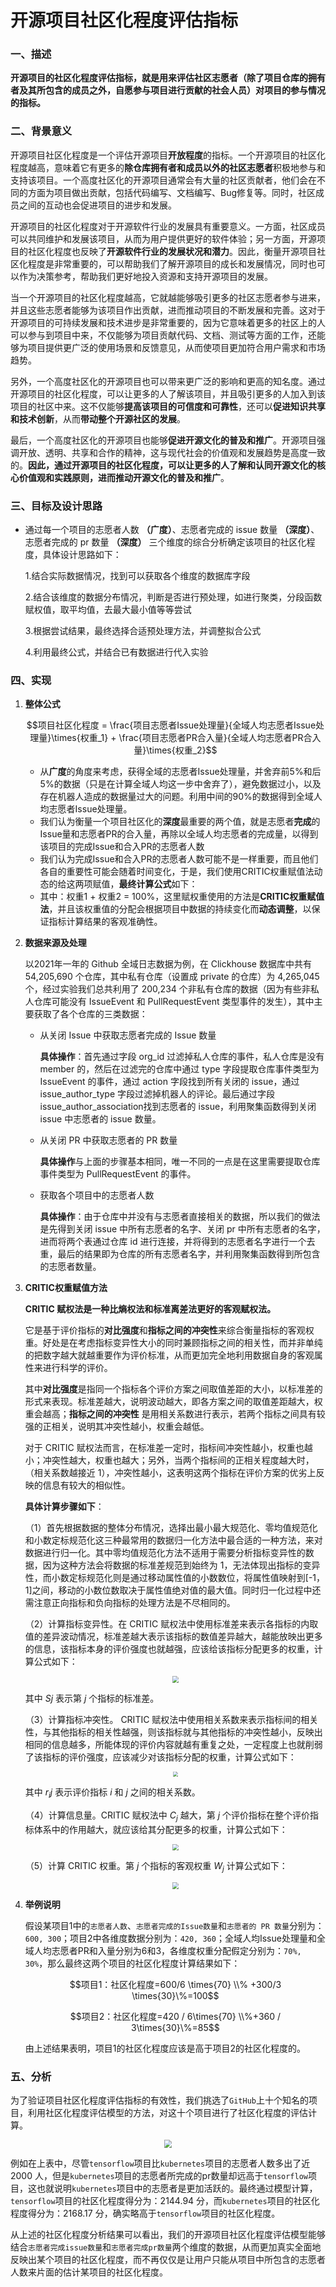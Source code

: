 # 开源项目社区化程度评估指标

### 一、描述

**开源项目的社区化程度评估指标，就是用来评估社区志愿者（除了项目仓库的拥有者及其所包含的成员之外，自愿参与项目进行贡献的社会人员）对项目的参与情况的指标。**

### 二、背景意义

  开源项目社区化程度是一个评估开源项目**开放程度**的指标。一个开源项目的社区化程度越高，意味着它有更多的**除仓库拥有者和成员以外的社区志愿者**积极地参与和支持该项目。一个高度社区化的开源项目通常会有大量的社区贡献者，他们会在不同的方面为项目做出贡献，包括代码编写、文档编写、Bug修复等。同时，社区成员之间的互动也会促进项目的进步和发展。

  开源项目的社区化程度对于开源软件行业的发展具有重要意义。一方面，社区成员可以共同维护和发展该项目，从而为用户提供更好的软件体验；另一方面，开源项目的社区化程度也反映了**开源软件行业的发展状况和潜力**。因此，衡量开源项目社区化程度是非常重要的，可以帮助我们了解开源项目的成长和发展情况，同时也可以作为决策参考，帮助我们更好地投入资源和支持开源项目的发展。

  当一个开源项目的社区化程度越高，它就越能够吸引更多的社区志愿者参与进来，并且这些志愿者能够为该项目作出贡献，进而推动项目的不断发展和完善。这对于开源项目的可持续发展和技术进步是非常重要的，因为它意味着更多的社区上的人可以参与到项目中来，不仅能够为项目贡献代码、文档、测试等方面的工作，还能够为项目提供更广泛的使用场景和反馈意见，从而使项目更加符合用户需求和市场趋势。

  另外，一个高度社区化的开源项目也可以带来更广泛的影响和更高的知名度。通过开源项目的社区化程度，可以让更多的人了解该项目，并且吸引更多的人加入到该项目的社区中来。这不仅能够**提高该项目的可信度和可靠性**，还可以**促进知识共享和技术创新**，从而**带动整个开源社区的发展**。

  最后，一个高度社区化的开源项目也能够**促进开源文化的普及和推广**。开源项目强调开放、透明、共享和合作的精神，这与现代社会的价值观和发展趋势是高度一致的。**因此，通过开源项目的社区化程度，可以让更多的人了解和认同开源文化的核心价值观和实践原则，进而推动开源文化的普及和推广**。

### 三、目标及设计思路

- 通过每一个项目的志愿者人数 **（广度）**、志愿者完成的 issue 数量 **（深度）**、志愿者完成的 pr 数量 **（深度）** 三个维度的综合分析确定该项目的社区化程度，具体设计思路如下：

  1.结合实际数据情况，找到可以获取各个维度的数据库字段

  2.结合该维度的数据分布情况，判断是否进行预处理，如进行聚类，分段函数赋权值，取平均值，去最大最小值等等尝试

  3.根据尝试结果，最终选择合适预处理方法，并调整拟合公式

  4.利用最终公式，并结合已有数据进行代入实验

### 四、实现

1. **整体公式**
   
   $$项目社区化程度 = \frac{项目志愿者Issue处理量}{全域人均志愿者Issue处理量}\times{权重_1} + \frac{项目志愿者PR合入量}{全域人均志愿者PR合入量}\times{权重_2}$$
   
   - 从**广度**的角度来考虑，获得全域的志愿者Issue处理量，并舍弃前5%和后5%的数据（只是在计算全域人均这一步中舍弃了），避免数据过小，以及存在机器人造成的数据量过大的问题。利用中间的90%的数据得到全域人均志愿者Issue处理量。
   - 我们认为衡量一个项目社区化的**深度**最重要的两个值，就是志愿者**完成**的Issue量和志愿者PR的合入量，再除以全域人均志愿者的完成量，以得到该项目的完成Issue和合入PR的志愿者人数
   - 我们认为完成Issue和合入PR的志愿者人数可能不是一样重要，而且他们各自的重要性可能会随着时间变化，于是，我们使用CRITIC权重赋值法动态的给这两项赋值，**最终计算公式**如下：
   - 其中：权重1 + 权重2  = 100%，这里赋权重使用的方法是**CRITIC权重赋值法**，并且该权重值的分配会根据项目中数据的持续变化而**动态调整**，以保证指标计算结果的客观准确性。

2. **数据来源及处理**

   以2021年一年的 Github 全域日志数据为例，在 Clickhouse 数据库中共有 54,205,690 个仓库，其中私有仓库（设置成 private 的仓库）为 4,265,045 个，经过实验我们总共利用了 200,234 个非私有仓库的数据（因为有些非私人仓库可能没有 IssueEvent 和 PullRequestEvent 类型事件的发生），其中主要获取了各个仓库的三类数据：

   - 从关闭 Issue 中获取志愿者完成的 Issue 数量

      **具体操作**：首先通过字段 org_id 过滤掉私人仓库的事件，私人仓库是没有 member 的，然后在过滤完的仓库中通过 type 字段提取仓库事件类型为 IssueEvent 的事件，通过 action 字段找到所有关闭的 issue，通过 issue_author_type 字段过滤掉机器人的评论。最后通过字段 issue_author_association找到志愿者的 issue，利用聚集函数得到关闭 issue 中志愿者的 issue 数量。

   - 从关闭 PR 中获取志愿者的 PR 数量

      **具体操作**与上面的步骤基本相同，唯一不同的一点是在这里需要提取仓库事件类型为 PullRequestEvent 的事件。

   - 获取各个项目中的志愿者人数

      **具体操作**：由于仓库中并没有与志愿者直接相关的数据，所以我们的做法是先得到关闭 issue 中所有志愿者的名字、关闭 pr 中所有志愿者的名字，进而将两个表通过仓库 id 进行连接，并将得到的志愿者名字进行一个去重，最后的结果即为仓库的所有志愿者名字，并利用聚集函数得到所包含的志愿者数量。

3. **CRITIC权重赋值方法**

    **CRITIC 赋权法是一种比熵权法和标准离差法更好的客观赋权法。**
   
      它是基于评价指标的**对比强度**和**指标之间的冲突性**来综合衡量指标的客观权重。好处是在考虑指标变异性大小的同时兼顾指标之间的相关性，而并非单纯的把数字越大就越重要作为评价标准，从而更加完全地利用数据自身的客观属性来进行科学的评价。
   
      其中**对比强度**是指同一个指标各个评价方案之间取值差距的大小，以标准差的形式来表现。标准差越大，说明波动越大，即各方案之间的取值差距越大，权重会越高；**指标之间的冲突性** 是用相关系数进行表示，若两个指标之间具有较强的正相关，说明其冲突性越小，权重会越低。
   
      对于 CRITIC 赋权法而言，在标准差一定时，指标间冲突性越小，权重也越小；冲突性越大，权重也越大；另外，当两个指标间的正相关程度越大时，（相关系数越接近 1），冲突性越小，这表明这两个指标在评价方案的优劣上反映的信息有较大的相似性。
   
    **具体计算步骤如下**：
   
    （1）首先根据数据的整体分布情况，选择出最小最大规范化、零均值规范化和小数定标规范化这三种最常用的数据归一化方法中最合适的一种方法，来对数据进行归一化。其中零均值规范化方法不适用于需要分析指标变异性的数据，因为这种方法会将数据的标准差规范到始终为 1，无法体现出指标的变异性，而小数定标规范化则是通过移动属性值的小数数位，将属性值映射到[-1，1]之间，移动的小数位数取决于属性值绝对值的最大值。同时归一化过程中还需注意正向指标和负向指标的处理方法是不尽相同的。
   
    （2）计算指标变异性。在 CRITIC 赋权法中使用标准差来表示各指标的内取值的差异波动情况，标准差越大表示该指标的数值差异越大，越能放映出更多的信息，该指标本身的评价强度也就越强，应该给该指标分配更多的权重，计算公式如下：
   
    <div align=center><img src="https://github.com/OS-HUBU/OpenCommunityDegree/blob/main/Image/BianYi.png"  style="zoom: 67%;" div align=center></div>
   
    其中 $Sj$ 表示第 $j$ 个指标的标准差。
   
    （3）计算指标冲突性。 CRITIC 赋权法中使用相关系数来表示指标间的相关性，与其他指标的相关性越强，则该指标就与其他指标的冲突性越小，反映出相同的信息越多，所能体现的评价内容就越有重复之处，一定程度上也就削弱了该指标的评价强度，应该减少对该指标分配的权重，计算公式如下：
   
    <div align=center><img src="https://github.com/OS-HUBU/OpenCommunityDegree/blob/main/Image/ChongTu.png" align=center style="zoom: 50%;"></div>
   
    其中 $r_ij$ 表示评价指标 $i$ 和 $j$ 之间的相关系数。
   
    （4）计算信息量。CRITIC 赋权法中 $C_j$ 越大，第 $j$ 个评价指标在整个评价指标体系中的作用越大，就应该给其分配更多的权重，计算公式如下：
   
    <div align=center><img src="https://github.com/OS-HUBU/OpenCommunityDegree/blob/main/Image/XinXi.png" style="zoom: 67%;"></div>
   
    （5）计算 CRITIC 权重。第 $j$ 个指标的客观权重 $W_j$ 计算公式如下：
   
    <div align=center><img src="https://github.com/OS-HUBU/OpenCommunityDegree/blob/main/Image/QuanZhong.png" style="zoom: 67%;"></div>

5. **举例说明**

   假设某项目1中的`志愿者人数`、`志愿者完成的Issue数量`和`志愿者的 PR 数量`分别为：`600, 300`；项目2中各维度数据分别为：`420, 360`；全域人均Issue处理量和全域人均志愿者PR和入量分别为6和3，各维度权重分配假定分别为：`70%, 30%`，那么最终这两个项目的社区化程度计算结果如下：
   
   $$项目1：社区化程度=600/6 \times{70} \\% +300/3 \times{30}\%=100$$
   
   $$项目2：社区化程度=420 / 6\times{70} \\%+360 / 3\times{30}\%=85$$
   
   由上述结果表明，项目1的社区化程度应该是高于项目2的社区化程度的。

### 五、分析

为了验证项目社区化程度评估指标的有效性，我们挑选了`GitHub`上十个知名的项目，利用社区化程度评估模型的方法，对这十个项目进行了社区化程度的评估计算。

<div align=center><img src="https://github.com/OS-HUBU/OpenCommunityDegree/blob/main/Image/Example.png" style="zoom: 80%;"></div>

例如在上表中，尽管`tensorflow`项目比`kubernetes`项目的志愿者人数多出了近 2000 人，但是`kubernetes`项目的志愿者所完成的pr数量却远高于`tensorflow`项目，这也就说明`kubernetes`项目中的志愿者是更加活跃的。最终通过模型计算，`tensorflow`项目的社区化程度得分为：2144.94 分，而`kubernetes`项目的社区化程度得分为：2168.17 分，确实略高于`tensorflow`项目的社区化程度。

从上述的社区化程度分析结果可以看出，我们的开源项目社区化程度评估模型能够结合`志愿者完成issue数量`和`志愿者完成pr数量`两个维度的数据，从而更加真实全面地反映出某个项目的社区化程度，而不再仅仅是让用户只能从项目中所包含的志愿者人数来片面的估计某项目的社区化程度。





